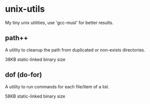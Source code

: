 # unix-utils

My tiny unix utilities, use 'gcc-musl' for better results.

## path++
A utility to cleanup the path from duplicated or non-exists directories.

38KB static-linked binary size

## dof (do-for)
A utility to run commands for each file/item of a list.

58KB static-linked binary size
